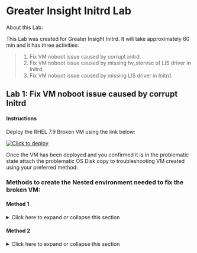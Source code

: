 # Greater Insight Initrd Lab

About this Lab:


This Lab was created for Greater Insight Initrd.
It will take approximately 60 min and it has three activities:  

> 1. Fix VM noboot issue caused by corrupt initrd.
> 2. Fix VM noboot issue caused by missing hv_storvsc of LIS driver in Initrd.
> 3. Fix VM noboot issue caused by missing LIS driver in Initrd.
>
## Lab 1: Fix VM noboot issue caused by corrupt Initrd

#### Instructions

Deploy the RHEL 7.9 Broken VM using the link below: 

  [![Click to deploy](https://user-images.githubusercontent.com/129801457/229645043-e2349c38-7efd-4336-83c4-dab6897f9a7c.png)](https://portal.azure.com/#create/Microsoft.Template/uri/https%3A%2F%2Fraw.githubusercontent.com%2Fkaalvara%2Finitramfs%2Fmain%2Fdeploymenttemplatekaalvara.json%0A)

Once the VM has been deployed and you confirmed it is in the problematic state attach the problematic OS Disk copy to troubleshooting VM created using your preferred method:
 
### Methods to create the Nested environment needed to fix the broken VM:

#### Method 1

<details close>

<summary>Click here to expand or collapse this section</summary>

- [*Azure ALAR*][def2]
  
           If you are going to use [*Azure ALAR*][def2] steps in order to create the troubleshooting VM and fix this issue; no additional steps are required. 
           Please just confirm the Original broken VM is now working as expected.

</details>

#### Method 2

<details close>

<summary>Click here to expand or collapse this section</summary>

- [*chroot*][def], 
  
   1. After creating Nested environment following [*chroot*][def] steps please proceed to [step 2](#ii.).

   2. Take a backup of the Old Initrd image and Rebuild the Initrd for the current kernel using the command below:
 
          dracut -f -v <initramfsversion> <kernelversion>

   3. Exit chroot and unmount the OS disk copy from the troubleshooting VM, after you've done that, please reassemble the original VM by switching the OS disk.

   4. The VM should be now able to boot after Initrd configuration gets changed.
 
 </details>

[def]: https://learn.microsoft.com/en-us/troubleshoot/azure/virtual-machines/chroot-environment-linux#using-the-same-lvm-image 
[def2]: https://github.com/Azure/ALAR
